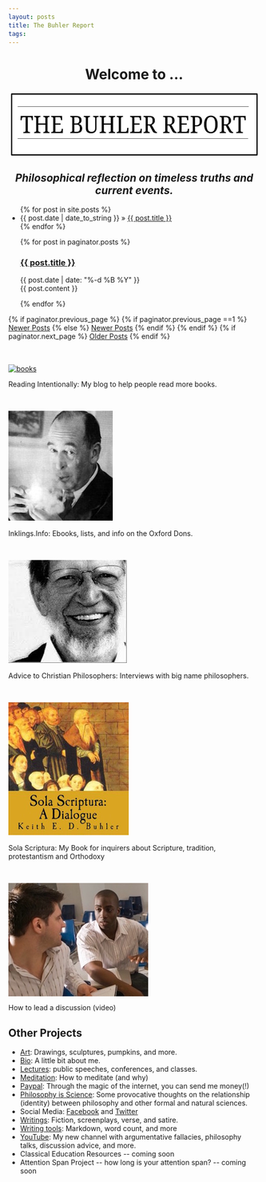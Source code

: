 ```yaml
---
layout: posts
title: The Buhler Report
tags: 
--- 
```



<center>

<h1> Welcome to ... </h1>

<img src="/img/TheBuhlerReport1.png" align="center" width="500" height="130">

<br>

<h2><i>Philosophical reflection on timeless truths and current events.</i></h2>

</center>


<ul class="posts">
  {% for post in site.posts %}
  <li>
  <span>{{ post.date | date_to_string }}</span> &raquo; <a href="{{ post.url }}">{{ post.title }}</a>
  </li>
  {% endfor %}
</ul>


<ul class="posts">

{% for post in paginator.posts %}
    <div class="posts">
      <h3><a class="post-link" href="{{ post.url}}">{{ post.title }}</a></h3>
      <div class="post-date">{{ post.date | date: "%-d %B %Y" }}</div>
      <div class="post-content">{{ post.content }}</div>
    </div>

{% endfor %}
</ul>

<!-- Pagination links -->
<div class="pagination">
  {% if paginator.previous_page %}
    {% if paginator.previous_page ==1 %}
      <a href="{{ site.url }}" class="previous">Newer Posts</a>
    {% else %}
      <a href="/page{{ paginator.previous_page }}" class="previous">Newer Posts</a>
    {% endif %}
  {% endif %}
  {% if paginator.next_page %}
    <a href="/page{{ paginator.next_page }}" class="next">Older Posts</a>
  {% endif %}
</div>

<br>

<br>



<p><a id="IRP" target="_blank" href="http://www.readingintentionally.com"> <img src="/img/fun-books.jpg" alt="books" align="top"> </a>  </p><p>Reading Intentionally: My blog to  help people read more books. </p>

<br>

<p><a id="Inklings"  target="_blank" href="http://www.inklings.info"> <img src="/img/fun-lewis.jpg"> </a> </p><p>Inklings.Info: Ebooks, lists, and info on the Oxford Dons. </p>

<br>

<p><a id="Advice" target="_blank" href="http://www.advicetochristianphilosophers.com"> <img src="/img/fun-plantinga.jpg" > </a></p><p>  Advice to Christian Philosophers: Interviews with big name philosophers.</p>

<br>

<p><a id="Sola Scriptura" target="_blank" href="https://www.amazon.com/Sola-Scriptura-Dialogue-Keith-Buhler-ebook/dp/B009N27L12"> <img src="/img/fun-sola.jpg"></a> </p><p>Sola Scriptura: My Book for inquirers about Scripture, tradition, protestantism and Orthodoxy</p>

<br>

<p><a id="discussion" target="_blank" href="https://www.youtube.com/watch?v=yU9_t1sS6ws"> <img src="/img/fun-discussion.jpg" align="top">  </a></p><p> How to lead a discussion (video)</p>


## Other Projects

* [Art](/art): Drawings, sculptures, pumpkins, and more.
* [Bio](/bio): A little bit about me.
* [Lectures](/speaking): public speeches, conferences, and classes.
* [Meditation](/meditation): How to meditate (and why)
* [Paypal](https://www.paypal.me/keithbuhler): Through the magic of the internet, you can send me money(!) 
* [Philosophy is Science](http://www.philosophyisscience.com): Some provocative thoughts on the relationship (identity) between philosophy and other formal and natural sciences. 
* Social Media: [Facebook](http://www.facebook.com/kedbuhler/) and [Twitter](https://twitter.com/Keith_Buhler) 
* [Writings](/writings): Fiction, screenplays, verse, and satire. 
* [Writing tools](/writing-tools): Markdown, word count, and more
* [YouTube](https://www.youtube.com/channel/UCDxfeT2v6-kFM12T7zD-K9Q): My new channel with argumentative fallacies, philosophy talks, discussion advice, and more.
* Classical Education Resources -- coming soon
* Attention Span Project -- how long is your attention span? -- coming soon

